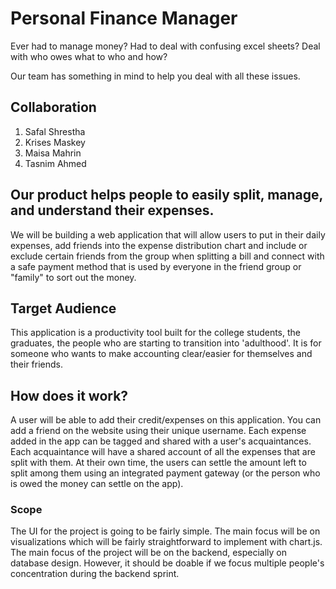 # Personal Finance Manager

Ever had to manage money? Had to deal with confusing excel sheets? Deal with who owes what to who and how?

Our team has something in mind to help you deal with all these issues.

## Collaboration
1. Safal Shrestha
2. Krises Maskey
3. Maisa Mahrin
4. Tasnim Ahmed


## Our product helps people to easily split, manage, and understand their expenses.

We will be building a web application that will allow users to put in their daily expenses, add friends into the expense distribution chart and include or exclude certain friends from the group when splitting a bill and connect with a safe payment method that is used by everyone in the friend group or "family" to sort out the money.

## Target Audience

This application is a productivity tool built for the college students, the graduates, the people who are starting to transition into 'adulthood'. It is for someone who wants to make accounting clear/easier for themselves and their friends.

## How does it work?

A user will be able to add their credit/expenses on this application. You can add a friend on the website using their unique username. Each expense added in the app can be tagged and shared with a user's acquaintances. Each acquaintance will have a shared account of all the expenses that are split with them. At their own time, the users can settle the amount left to split among them using an integrated payment gateway (or the person who is owed the money can settle on the app).

### Scope

The UI for the project is going to be fairly simple. The main focus will be on visualizations which will be fairly straightforward to implement with chart.js. The main focus of the project will be on the backend, especially on database design. However, it should be doable if we focus multiple people's concentration during the backend sprint.